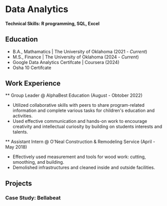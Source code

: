 # Data Analytics

#### Technical Skills: R programming, SQL, Excel

## Education
- B.A., Mathamatics | The University of Oklahoma (2021 - _Current_) 
- M.S., Finance | The University of Oklahoma (2024 - _Current_)
- Google Data Analytics Certifcate | Coursera (2024)
- Osha 10 Certifcate

## Work Experience
** Group Leader @ AlphaBest Education (August - Obtober 2022)
- Utilized collaborative skills with peers to share program-related information and complete various tasks for children's education and activities.
- Used effective communication and hands-on work to encourage creativity and intellectual curiosity by building on students interests and talents.

** Assistant Intern @ O'Neal Construction & Remodeling Service (April - May 2018)
- Effectively used measurement and tools for wood work: cutting, smoothing, and building. 
- Demolished infrastructures and cleaned inside and outside facilities.


## Projects
### Case Study: Bellabeat
